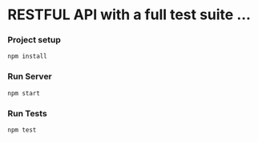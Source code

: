 # RESTFUL API with a full test suite ...

### Project setup
```
npm install
```

### Run Server
```
npm start
```

### Run Tests
```
npm test
```
